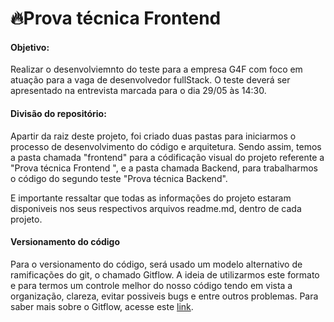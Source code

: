 # 🔥Prova técnica Frontend

####  Objetivo:

Realizar o desenvolviemnto do teste para a empresa G4F com foco em atuação para a vaga de desenvolvedor fullStack. O teste deverá ser apresentado na entrevista marcada para o dia 29/05 às 14:30.  

####  Divisão do repositório:

Apartir da raiz deste projeto, foi criado duas pastas para iniciarmos o processo de desenvolvimento do código e arquitetura. Sendo assim, temos a pasta chamada "frontend" para a códificação visual do projeto referente a "Prova técnica Frontend
", e a pasta chamada Backend, para trabalharmos o código do segundo teste "Prova técnica Backend".

E importante ressaltar que todas as informações do projeto estaram disponiveis nos seus respectivos arquivos readme.md, dentro de cada projeto. 

#### Versionamento do código

Para o versionamento do código, será usado um modelo alternativo de ramificações do git, o chamado Gitflow. A ideia de utilizarmos este formato e para termos um controle melhor do nosso código tendo em vista a organização, clareza, evitar possiveis bugs e entre outros problemas. Para saber mais sobre o Gitflow, acesse este [link]('www.google.com').

